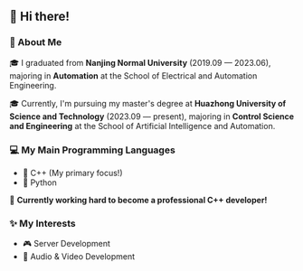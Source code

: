 ## 👋 Hi there!

### 🌟 About Me

🎓 I graduated from **Nanjing Normal University** (2019.09 — 2023.06), majoring in **Automation** at the School of Electrical and Automation Engineering.

🎓 Currently, I'm pursuing my master's degree at **Huazhong University of Science and Technology** (2023.09 — present), majoring in **Control Science and Engineering** at the School of Artificial Intelligence and Automation.  

### 💻 My Main Programming Languages

- 🐬 C++ (My primary focus!)  
- 🐍 Python  

🚀 **Currently working hard to become a professional C++ developer!** 

### ✨ My Interests

- 🎮 Server Development
- 🎥 Audio & Video Development  

